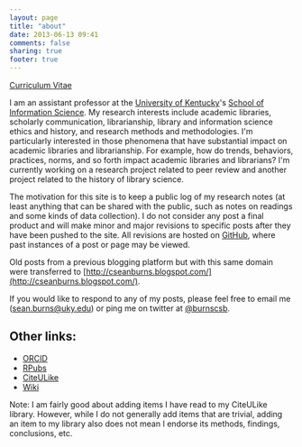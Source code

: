 ```yaml
---
layout: page
title: "about"
date: 2013-06-13 09:41
comments: false
sharing: true
footer: true
---
```


[Curriculum Vitae](https://cseanburns.net/wiki/doku.php?id=cv)


I am an assistant professor at the [University of Kentucky][1]'s [School of
Information Science][2]. My research interests include academic
libraries, scholarly communication, librarianship, library and information
science ethics and history, and research methods and methodologies. I'm
particularly interested in those phenomena that have substantial impact on
academic libraries and librarianship. For example, how do trends, behaviors,
practices, norms, and so forth impact academic libraries and librarians? I'm
currently working on a research project related to peer review and another
project related to the history of library science.

The motivation for this site is to keep a public log of my research notes
(at least anything that can be shared with the public, such as notes on
readings and some kinds of data collection). I do not consider any post a
final product and will make minor and major revisions to specific posts
after they have been pushed to the site. All revisions are hosted on
[GitHub][1], where past instances of a post or page may be viewed.

Old posts from a previous blogging platform but with this same domain were
transferred to
[http://cseanburns.blogspot.com/](http://cseanburns.blogspot.com/).

If you would like to respond to any of my posts, please feel free to email
me (sean.burns@uky.edu) or ping me on twitter at
[@burnscsb](https://twitter.com/burnscsb).

[1]: http://www.uky.edu
[2]: http://ci.uky.edu/lis/
[3]: http://github.com/seancsb/research-notebook

## Other links:

- [ORCID](http://orcid.org/0000-0001-8695-3643)
- [RPubs](http://rpubs.com/seancsb)
- [CiteULike](http://www.citeulike.org/user/seancsb)
- [Wiki](http://www.cseanburns.net/wiki/)

Note: I am fairly good about adding items I have read to my CiteULike
library. However, while I do not generally add items that are trivial,
adding an item to my library also does not mean I endorse its methods,
findings, conclusions, etc.
